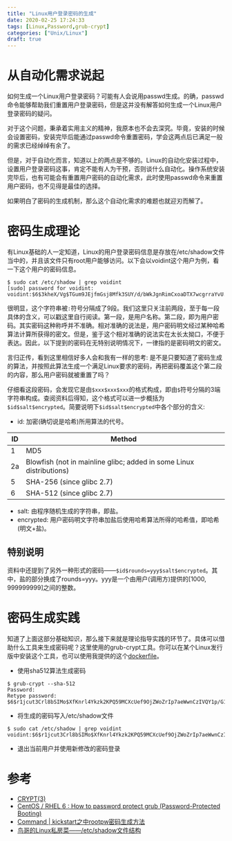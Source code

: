 ```yaml
---
title: "Linux用户登录密码的生成"
date: 2020-02-25 17:24:33
tags: [Linux,Password,grub-crypt]
categories: ["Unix/Linux"]
draft: true
---
```


# 从自动化需求说起

如何生成一个Linux用户登录密码？可能有人会说用passwd生成。的确，passwd命令能够帮助我们重置用户登录密码，但是这并没有解答如何生成一个Linux用户登录密码的疑问。

对于这个问题，秉承着实用主义的精神，我原本也不会去深究。毕竟，安装的时候会设置密码，安装完毕后能通过passwd命令重置密码，学会这两点后已满足一般的需求已经绰绰有余了。

但是，对于自动化而言，知道以上的两点是不够的。Linux的自动化安装过程中，设置用户登录密码这事，肯定不能有人为干预，否则谈什么自动化。操作系统安装完毕后，也有可能会有重置用户密码的自动化需求，此时使用passwd命令来重置用户密码，也不见得是最佳的选择。

如果明白了密码的生成机制，那么这个自动化需求的难题也就迎刃而解了。

# 密码生成理论
有Linux基础的人一定知道，Linux的用户登录密码信息是存放在/etc/shadow文件当中的，并且该文件只有root用户能够访问。以下会以voidint这个用户为例，看一下这个用户的密码信息。

```shell
$ sudo cat /etc/shadow | grep voidint
[sudo] password for voidint:
voidint:$6$3kheX/Vg$TGum9JEjfmGsj8Mfk3SUY/d/bWkJgnRimCxoaDTX7wcgrraYvU.fiziEUdpDglWc58uPZqWJhKNjiXayP9Q6b0:16892::::::
```

很明显，这个字符串被`:`符号分隔成了9段。我们这里只关注前两段，至于每一段具体的含义，可以戳这里自行阅读。第一段，是用户名称。第二段，即为用户密码。其实密码这种称呼并不准确。相对准确的说法是，用户密码明文经过某种哈希算法计算所获得的密文。但是，鉴于这个相对准确的说法实在太长太拗口，不便于表达。因此，以下提到的密码在无特别说明情况下，一律指的是密码明文的密文。

言归正传，看到这里相信好多人会和我有一样的思考: 是不是只要知道了密码生成的算法，并按照此算法生成一个满足Linux要求的密码，再把密码覆盖这个第二段的内容，那么用户密码就被重置了吗？

仔细看这段密码，会发现它是由`$xxx$xxx$xxx`的格式构成，即由`$`符号分隔的3端字符串构成。查阅资料后得知，这个格式可以进一步概括为`$id$salt$encrypted`。简要说明下`$id$salt$encrypted`中各个部分的含义:

- id: 加密(确切说是哈希)所用算法的代号。

| **ID** | **Method**                                                   |
| ------ | ------------------------------------------------------------ |
| 1      | MD5                                                          |
| 2a     | Blowfish (not in mainline glibc; added in some Linux distributions) |
| 5      | SHA-256 (since glibc 2.7)                                    |
| 6      | SHA-512 (since glibc 2.7)                                    |

- salt: 由程序随机生成的字符串，即盐。
- encrypted: 用户密码明文字符串加盐后使用哈希算法所得的哈希值，即哈希(明文+盐)。

## 特别说明
资料中还提到了另外一种形式的密码——`$id$rounds=yyy$salt$encrypted`。其中，盐的部分换成了rounds=yyy。yyy是一个由用户(调用方)提供的[1000, 999999999]之间的整数。

# 密码生成实践
知道了上面这部分基础知识，那么接下来就是理论指导实践的环节了。具体可以借助什么工具来生成密码呢？这里使用的grub-crypt工具。你可以在某个Linux发行版中安装这个工具，也可以使用我提供的这个[dockerfile](https://github.com/voidint/dockerfile/tree/master/grub-crypt)。

- 使用sha512算法生成密码

```shell
$ grub-crypt --sha-512
Password:
Retype password:
$6$r1jcut3Crl8bSIMo$XfKnrl4Ykzk2KPQ59MCXcUef9OjZWoZrIp7aeWwnCzIVQY1p/G1EiJQE4DYFej783NlvR5KtKYXs4P/hQaVst.
```

- 将生成的密码写入/etc/shadow文件

```shell
$ sudo cat /etc/shadow | grep voidint
voidint:$6$r1jcut3Crl8bSIMo$XfKnrl4Ykzk2KPQ59MCXcUef9OjZWoZrIp7aeWwnCzIVQY1p/G1EiJQE4DYFej783NlvR5KtKYXs4P/hQaVst.:16892:::::: 
```

- 退出当前用户并使用新修改的密码登录

# 参考
- [CRYPT(3)](http://man7.org/linux/man-pages/man3/crypt.3.html)
- [CentOS / RHEL 6 : How to password protect grub (Password-Protected Booting)](https://www.thegeekdiary.com/centos-rhel-6-how-to-password-protect-grub-password-protected-booting/)
- [Command | kickstart之中rootpw密码生成方法](http://clavinli.github.io/2014/11/14/linux-command-hash-root-password-in-kickstart/)
- [鸟哥的Linux私房菜——/etc/shadow文件结构](http://cn.linux.vbird.org/linux_basic/0410accountmanager.php#shadow_file)